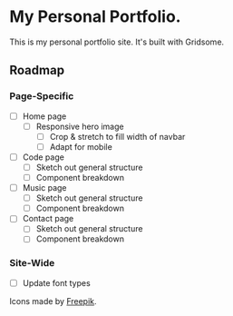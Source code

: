 # My Personal Portfolio.

This is my personal portfolio site. It's built with Gridsome.

## Roadmap

### Page-Specific

- [ ] Home page
  - [ ] Responsive hero image
    - [ ] Crop & stretch to fill width of navbar
    - [ ] Adapt for mobile
- [ ] Code page
  - [ ] Sketch out general structure
  - [ ] Component breakdown
- [ ] Music page
  - [ ] Sketch out general structure
  - [ ] Component breakdown
- [ ] Contact page
  - [ ] Sketch out general structure
  - [ ] Component breakdown

### Site-Wide

- [ ] Update font types

Icons made by [Freepik](https://www.flaticon.com/authors/freepik).
